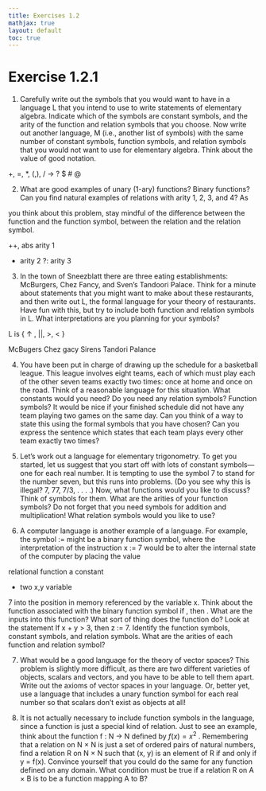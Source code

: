 ```yaml
---
title: Exercises 1.2
mathjax: true
layout: default
toc: true
---
```




# Exercise 1.2.1
1. Carefully write out the symbols that you would want to have in a language L that you intend to use to write statements of elementary algebra. Indicate which of the symbols are constant symbols, and the arity of the function and relation symbols that you choose. Now write
out another language, M (i.e., another list of symbols) with the same
number of constant symbols, function symbols, and relation symbols
that you would not want to use for elementary algebra. Think about
the value of good notation.



+, =, *, (,), / 
-> ? $ # @




2. What are good examples of unary (1-ary) functions? Binary functions?
Can you find natural examples of relations with arity 1, 2, 3, and 4? As

you think about this problem, stay mindful of the difference between
the function and the function symbol, between the relation and the
relation symbol.

++, abs arity 1
+ arity 2
?: arity 3 
 






3. In the town of Sneezblatt there are three eating establishments: McBurgers, Chez Fancy, and Sven’s Tandoori Palace. Think for a minute about
statements that you might want to make about these restaurants, and
then write out L, the formal language for your theory of restaurants.
Have fun with this, but try to include both function and relation symbols in L. What interpretations are you planning for your symbols?

L is   { ↑ , ||, >, < }

McBugers
Chez gacy
Sirens Tandori Palance




4. You have been put in charge of drawing up the schedule for a basketball
league. This league involves eight teams, each of which must play each
of the other seven teams exactly two times: once at home and once
on the road. Think of a reasonable language for this situation. What
constants would you need? Do you need any relation symbols? Function
symbols? It would be nice if your finished schedule did not have any
team playing two games on the same day. Can you think of a way
to state this using the formal symbols that you have chosen? Can you
express the sentence which states that each team plays every other team
exactly two times?
5. Let’s work out a language for elementary trigonometry. To get you
started, let us suggest that you start off with lots of constant symbols—
one for each real number. It is tempting to use the symbol 7 to stand
for the number seven, but this runs into problems. (Do you see why
this is illegal? 7, 77, 7/3, . . . .) Now, what functions would you like
to discuss? Think of symbols for them. What are the arities of your
function symbols? Do not forget that you need symbols for addition
and multiplication! What relation symbols would you like to use?


6. A computer language is another example of a language. For example,
the symbol := might be a binary function symbol, where the interpretation of the instruction
x := 7
would be to alter the internal state of the computer by placing the value


relational function a constant
+ two
x,y variable



7 into the position in memory referenced by the variable x. Think about
the function associated with the binary function symbol
if , then .
What are the inputs into this function? What sort of thing does the
function do? Look at the statement
If x + y > 3, then z := 7.
Identify the function symbols, constant symbols, and relation symbols.
What are the arities of each function and relation symbol?



7. What would be a good language for the theory of vector spaces? This
problem is slightly more difficult, as there are two different varieties of
objects, scalars and vectors, and you have to be able to tell them apart.
Write out the axioms of vector spaces in your language. Or, better
yet, use a language that includes a unary function symbol for each real
number so that scalars don’t exist as objects at all!


8. It is not actually necessary to include function symbols in the language,
since a function is just a special kind of relation. Just to see an example,
think about the function f : N → N defined by $f(x) = x^2$
. Remembering that a relation on N × N is just a set of ordered pairs of natural
numbers, find a relation R on N × N such that (x, y) is an element of R
if and only if y = f(x). Convince yourself that you could do the same
for any function defined on any domain. What condition must be true
if a relation R on A × B is to be a function mapping A to B?


